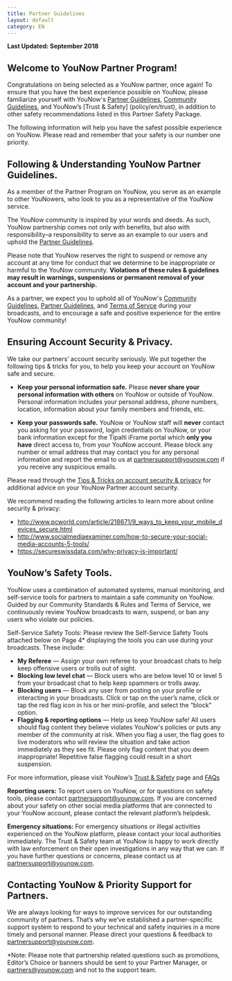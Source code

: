 ```yaml
---
title: Partner Guidelines
layout: default
category: EN
---
```


**Last Updated: September 2018**

## Welcome to YouNow Partner Program!

Congratulations on being selected as a YouNow partner, once again! To ensure that you have the best experience possible on YouNow, please familiarize yourself with YouNow's [Partner Guidelines](policy/en/partners), [Community Guidelines](policy/en/rules), and YouNow’s [Trust & Safety] (policy/en/trust), in addition to other safety recommendations listed in this Partner Safety Package. 

The following information will help you have the safest possible experience on YouNow. Please read and remember that your safety is our number one priority. 

## Following & Understanding YouNow Partner Guidelines.

As a member of the Partner Program on YouNow, you serve as an example to other YouNowers, who look to you as a representative of the YouNow service. 

The YouNow community is inspired by your words and deeds. As such, YouNow partnership comes not only with benefits, but also with responsibility–a responsibility to serve as an example to our users and uphold the [Partner Guidelines](policy/en/partners).

Please note that YouNow reserves the right to suspend or remove any account at any time for conduct that we determine to be inappropriate or harmful to the YouNow community. **Violations of these rules & guidelines may result in warnings, suspensions or permanent removal of your account and your partnership.**

As a partner, we expect you to uphold all of YouNow's [Community Guidelines](policy/en/rules), [Partner Guidelines](policy/en/partners), and [Terms of Servce](policy/en/terms) during your broadcasts, and to encourage a safe and positive experience for the entire YouNow community! 

## Ensuring Account Security & Privacy.
	
We take our partners’ account security seriously. We put together the following tips & tricks for you, to help you keep your account on YouNow safe and secure.

- **Keep your personal information safe.** Please **never share your personal information with others** on YouNow or outside of YouNow. Personal information includes your personal address, phone numbers, location, information about your family members and friends, etc. 

- **Keep your passwords safe.** YouNow or YouNow staff will **never** contact you asking for your password, login credentials on YouNow, or your bank information except for the Tipalti iFrame portal which **only you have** direct access to,  from your YouNow account. Please block any number or email address that may contact you for any personal information and report the email to us at partnersupport@younow.com if you receive any suspicious emails. 

Please read through the [Tips & Tricks on account security & privacy](https://younow.zendesk.com/hc/en-us/articles/215263483-Tips-Tricks-on-How-to-Keep-Your-YouNow-Account-Safe) for additional advice on your YouNow Partner account security.

We recommend reading the following articles to learn more about online security & privacy:

- http://www.pcworld.com/article/218671/9_ways_to_keep_your_mobile_devices_secure.html
- http://www.socialmediaexaminer.com/how-to-secure-your-social-media-accounts-5-tools/
- https://secureswissdata.com/why-privacy-is-important/

## YouNow’s Safety Tools.

YouNow uses a combination of automated systems, manual monitoring, and self-service tools for partners to maintain a safe community on YouNow. Guided by our Community Standards & Rules and Terms of Service, we continuously review YouNow broadcasts to warn, suspend, or ban any users who violate our policies.

Self-Service Safety Tools: Please review the Self-Service Safety Tools attached below on Page 4* displaying the tools you can use during your broadcasts. These include: 

- **My Referee** — Assign your own referee to your broadcast chats to help keep offensive users or trolls out of sight.
- **Blocking low level chat** — Block users who are below level 10 or level 5 from your broadcast chat to help keep spammers or trolls away. 
- **Blocking users**  — Block any user from  posting on your profile or interacting in your broadcasts. Click or tap on the user’s name, click or tap the red flag icon in his or her mini-profile, and select the “block” option.
- **Flagging & reporting options** — Help us keep YouNow safe! All users should flag content they believe violates YouNow's policies or puts any member of the community at risk. When you flag a user, the flag goes to live moderators who will review the situation and take action immediately as they see fit. Please only flag content that you deem inappropriate! Repetitive false flagging could result in a short suspension.

For more information, please visit YouNow’s [Trust & Safety](policy/en/partners) page and [FAQs](https://younow.zendesk.com/hc/en-us/categories/200530939-Blocks-Bans-Suspensions)

**Reporting users:** To report users on YouNow, or for questions on safety tools, please contact partnersupport@younow.com. If you are concerned about your safety on other social media platforms that are connected to your YouNow account, please contact the relevant platform’s helpdesk. 

**Emergency situations:** For emergency situations or illegal activities experienced on the YouNow platform, please contact your local authorities immediately. The Trust & Safety team at YouNow is happy to work directly with law enforcement on their open investigations in any way that we can. If you have further questions or concerns, please contact us at partnersupport@younow.com.

## Contacting YouNow & Priority Support for Partners.

We are always looking for ways to improve services for our outstanding community of partners. That’s why we’ve established a partner-specific support system to respond to your technical and safety inquiries in a more timely and personal manner. Please direct your questions & feedback to partnersupport@younow.com. 

*Note: Please note that partnership related questions such as promotions, Editor’s Choice or banners should be sent to your Partner Manager, or partners@younow.com and not to the support team.




